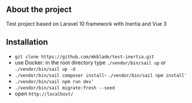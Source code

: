 
## About the project

Test project based on Laravel 10 framework with Inertia and Vue 3


## Installation
- `git clone https://github.com/mkblade/test-inertia.git`
- use Docker: in the root directory type `./vendor/bin/sail up` or `./vendor/bin/sail up -d`
- `./vendor/bin/sail composer install`- `./vendor/bin/sail npm install'`
- `./vendor/bin/sail npm run dev'`
- `./vendor/bin/sail migrate:fresh --seed`
- open `http://localhost/`
